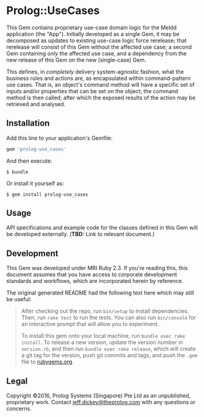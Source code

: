 # Prolog::UseCases

This Gem contains proprietary use-case domain logic for the Meldd application (the "App"). Initially developed as a single Gem, it may be decomposed as updates to existing use-case logic force rerelease; that rerelease will consist of this Gem without the affected use case; a second Gem containing *only* the affected use case, and a dependency from the new release of this Gem on the new (single-case) Gem.

This defines, in *completely* delivery system-agnostic fashion, what the business rules and actions are, as encapsulated within command-pattern use cases. That is, an object's command method will have a specific set of inputs and/or properties that can be set on the object; the command method is then called; after which the exposed results of the action may be retrieved and analysed.

## Installation

Add this line to your application's Gemfile:

```ruby
gem 'prolog-use_cases'
```

And then execute:

    $ bundle

Or install it yourself as:

    $ gem install prolog-use_cases

## Usage

API specifications and example code for the classes defined in this Gem will be developed externally. (**TBD:** Link to relevant document.)

## Development

This Gem was developed under MRI Ruby 2.3. If you're reading this, this document assumes that you have access to corporate development standards and workflows, which are incorporated herein by reference.

The original generated README had the following text here which may still be useful:

> After checking out the repo, run `bin/setup` to install dependencies. Then, run `rake test` to run the tests. You can also run `bin/console` for an interactive prompt that will allow you to experiment.
>
> To install this gem onto your local machine, run `bundle exec rake install`. To release a new version, update the version number in `version.rb`, and then run `bundle exec rake release`, which will create a git tag for the version, push git commits and tags, and push the `.gem` file to [rubygems.org](https://rubygems.org).

## Legal

Copyright ©2016, Prolog Systems (Singapore) Pte Ltd as an unpublished, proprietary work. Contact jeff.dickey@theprolog.com with any questions or concerns.
